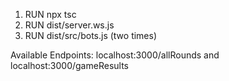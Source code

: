 1) RUN npx tsc
2) RUN dist/server.ws.js
3) RUN dist/src/bots.js (two times)

Available Endpoints: localhost:3000/allRounds and localhost:3000/gameResults
